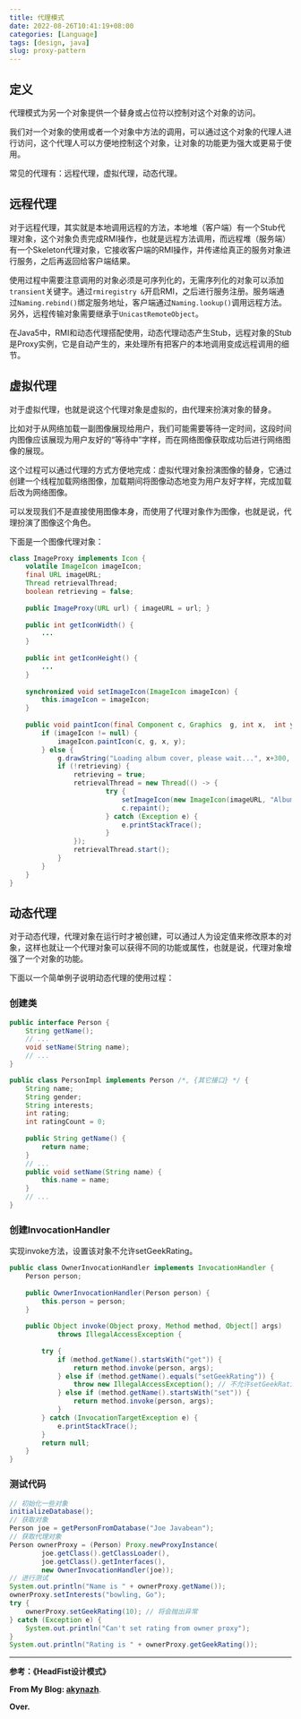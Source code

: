 ```yaml
---
title: 代理模式
date: 2022-08-26T10:41:19+08:00
categories: [Language]
tags: [design, java]
slug: proxy-pattern
---
```


## 定义

代理模式为另一个对象提供一个替身或占位符以控制对这个对象的访问。

我们对一个对象的使用或者一个对象中方法的调用，可以通过这个对象的代理人进行访问，这个代理人可以方便地控制这个对象，让对象的功能更为强大或更易于使用。

常见的代理有：远程代理，虚拟代理，动态代理。

## 远程代理

对于远程代理，其实就是本地调用远程的方法，本地堆（客户端）有一个Stub代理对象，这个对象负责完成RMI操作，也就是远程方法调用，而远程堆（服务端）有一个Skeleton代理对象，它接收客户端的RMI操作，并传递给真正的服务对象进行服务，之后再返回给客户端结果。

使用过程中需要注意调用的对象必须是可序列化的，无需序列化的对象可以添加`transient`关键字。通过`rmiregistry &`开启RMI，之后进行服务注册。服务端通过`Naming.rebind()`绑定服务地址，客户端通过`Naming.lookup()`调用远程方法。另外，远程传输对象需要继承于`UnicastRemoteObject`。

在Java5中，RMI和动态代理搭配使用，动态代理动态产生Stub，远程对象的Stub是Proxy实例，它是自动产生的，来处理所有把客户的本地调用变成远程调用的细节。

## 虚拟代理

对于虚拟代理，也就是说这个代理对象是虚拟的，由代理来扮演对象的替身。

比如对于从网络加载一副图像展现给用户，我们可能需要等待一定时间，这段时间内图像应该展现为用户友好的“等待中”字样，而在网络图像获取成功后进行网络图像的展现。

这个过程可以通过代理的方式方便地完成：虚拟代理对象扮演图像的替身，它通过创建一个线程加载网络图像，加载期间将图像动态地变为用户友好字样，完成加载后改为网络图像。

可以发现我们不是直接使用图像本身，而使用了代理对象作为图像，也就是说，代理扮演了图像这个角色。

下面是一个图像代理对象：

```java
class ImageProxy implements Icon {
	volatile ImageIcon imageIcon;
	final URL imageURL;
	Thread retrievalThread;
	boolean retrieving = false;
     
	public ImageProxy(URL url) { imageURL = url; }
     
	public int getIconWidth() {
        ...
	}
 
	public int getIconHeight() {
        ...
	}
	
	synchronized void setImageIcon(ImageIcon imageIcon) {
		this.imageIcon = imageIcon;
	}
     
	public void paintIcon(final Component c, Graphics  g, int x,  int y) {
		if (imageIcon != null) {
			imageIcon.paintIcon(c, g, x, y);
		} else {
			g.drawString("Loading album cover, please wait...", x+300, y+190);
			if (!retrieving) {
				retrieving = true;
				retrievalThread = new Thread(() -> {
						try {
							setImageIcon(new ImageIcon(imageURL, "Album Cover"));
							c.repaint();
						} catch (Exception e) {
							e.printStackTrace();
						}
				});
				retrievalThread.start();
			}
		}
	}
}
```

## 动态代理

对于动态代理，代理对象在运行时才被创建，可以通过人为设定值来修改原本的对象，这样也就让一个代理对象可以获得不同的功能或属性，也就是说，代理对象增强了一个对象的功能。

下面以一个简单例子说明动态代理的使用过程：

### 创建类

```java
public interface Person {
	String getName();
    // ...
    void setName(String name);
    // ...
}
```

```java
public class PersonImpl implements Person /*, {其它接口} */ {
	String name;
	String gender;
	String interests;
	int rating;
	int ratingCount = 0;
  
	public String getName() {
		return name;	
	} 
    // ...
	public void setName(String name) {
		this.name = name;
	}
    // ...
}
```

### 创建InvocationHandler

实现invoke方法，设置该对象不允许setGeekRating。

```java
public class OwnerInvocationHandler implements InvocationHandler { 
	Person person;
 
	public OwnerInvocationHandler(Person person) {
		this.person = person;
	}
 
	public Object invoke(Object proxy, Method method, Object[] args) 
			throws IllegalAccessException {
  
		try {
			if (method.getName().startsWith("get")) {
				return method.invoke(person, args);
   			} else if (method.getName().equals("setGeekRating")) {
				throw new IllegalAccessException(); // 不允许setGeekRating
			} else if (method.getName().startsWith("set")) {
				return method.invoke(person, args);
			} 
        } catch (InvocationTargetException e) {
            e.printStackTrace();
        } 
		return null;
	}
}
```

### 测试代码

```java
// 初始化一些对象
initializeDatabase(); 
// 获取对象
Person joe = getPersonFromDatabase("Joe Javabean"); 
// 获取代理对象
Person ownerProxy = (Person) Proxy.newProxyInstance( 
        joe.getClass().getClassLoader(),
        joe.getClass().getInterfaces(),
        new OwnerInvocationHandler(joe));
// 进行测试
System.out.println("Name is " + ownerProxy.getName());
ownerProxy.setInterests("bowling, Go");
try {
    ownerProxy.setGeekRating(10); // 将会抛出异常
} catch (Exception e) {
    System.out.println("Can't set rating from owner proxy");
}
System.out.println("Rating is " + ownerProxy.getGeekRating());
```

---

**参考：《HeadFist设计模式》**

**From My Blog: [akynazh](https://akynazh.site)**.

**Over.**